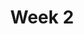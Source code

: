 ---
title: Week 2
days:
  - date: 2019-09-02
    events:
      "**Lab**{: .label } No lab this week":
  - date: 2019-09-03
    events:
      "Probability and Data Design I":
  - date: 2019-09-04
    events:
      "**Discussion**{: .label } Discussion 2":
  - date: 2019-09-05
    events:
      "Probability and Data Design II":
---